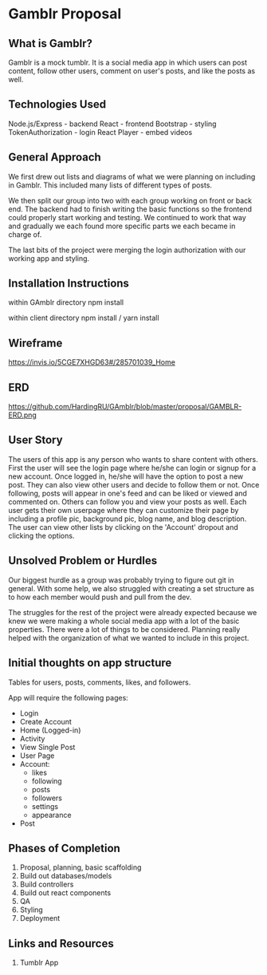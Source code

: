 # Gamblr Proposal

## What is Gamblr?

Gamblr is a mock tumblr. It is a social media app in which users can post content, follow other users, comment on user's posts, and like the posts as well.  

## Technologies Used

Node.js/Express - backend
React - frontend
Bootstrap - styling
TokenAuthorization - login
React Player - embed videos

## General Approach

We first drew out lists and diagrams of what we were planning on including in Gamblr. This included many lists of different types of posts.

We then split our group into two with each group working on front or back end. The backend had to finish writing the basic functions so the frontend could properly start working and testing.  We continued to work that way and gradually we each found more specific parts we each became in charge of.

The last bits of the project were merging the login authorization with our working app and styling.

## Installation Instructions

within GAmblr directory
	npm install

within client directory
	npm install / yarn install

## Wireframe

https://invis.io/5CGE7XHGD63#/285701039_Home

## ERD

https://github.com/HardingRU/GAmblr/blob/master/proposal/GAMBLR-ERD.png

## User Story

The users of this app is any person who wants to share content with others. 
First the user will see the login page where he/she can login or signup for a new account.  Once logged in, he/she will have the option to post a new post. They can also view other users and decide to follow them or not.  Once following, posts will appear in one's feed and can be liked or viewed and commented on. Others can follow you and view your posts as well.  Each user gets their own userpage where they can customize their page by including a profile pic, background pic, blog name, and blog description. The user can view other lists by clicking on the 'Account' dropout and clicking the options.

## Unsolved Problem or Hurdles

Our biggest hurdle as a group was probably trying to figure out git in general. With some help, we also struggled with creating a set structure as to how each member would push and pull from the dev. 

The struggles for the rest of the project were already expected because we knew we were making a whole social media app with a lot of the basic properties. There were a lot of things to be considered. Planning really helped with the organization of what we wanted to include in this project.

## Initial thoughts on app structure

Tables for users, posts, comments, likes, and followers.

App will require the following pages:
- Login
- Create Account
- Home (Logged-in)
- Activity
- View Single Post
- User Page
- Account:
  - likes
  - following
  - posts
  - followers
  - settings
  - appearance
- Post

## Phases of Completion

1. Proposal, planning, basic scaffolding
2. Build out databases/models
3. Build controllers
4. Build out react components
5. QA
6. Styling
7. Deployment

## Links and Resources
1. Tumblr App
